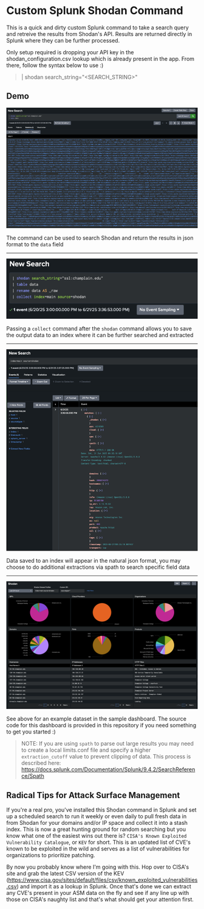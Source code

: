 # Custom Splunk Shodan Command
This is a quick and dirty custom Splunk command to take a search query and retreive the results from Shodan's API. Results are returned directly in Splunk where they can be further processed.

Only setup required is dropping your API key in the shodan_configuration.csv lookup which is already present in the app. From there, follow the syntax below to use :)

> | shodan search_string="<SEARCH_STRING>"

## Demo
![Alt text](Demo1.png)

The command can be used to search Shodan and return the results in json format to the `data` field

---
![Alt text](Demo2.png)

Passing a `collect` command after the `shodan` command allows you to save the output data to an index where it can be further searched and extracted

---
![Alt text](Demo3.png)

Data saved to an index will appear in the natural json format, you may choose to do additional extractions via spath to search specific field data

---
![Alt text](Demo4.png)

See above for an example dataset in the sample dashboard. The source code for this dashboard is provided in this repository if you need something to get you started :)

> NOTE: If you are using `spath` to parse out large results you may need to create a local limits.conf file and specify a higher `extraction_cutoff` value to prevent clipping of data. This process is described here: https://docs.splunk.com/Documentation/Splunk/9.4.2/SearchReference/Spath

## Radical Tips for Attack Surface Management

If you're a real pro, you've installed this Shodan command in Splunk and set up a scheduled search to run it weekly or even daily to pull fresh data in from Shodan for your domains and/or IP space and collect it into a stash index. This is now a great hunting ground for random searching but you know what one of the easiest wins out there is? `CISA's Known Exploited Vulnerability Catalogue`, or `KEV` for short. This is an updated list of CVE's known to be exploited in the wild and serves as a list of vulnerabilities for organizations to prioritize patching. 

By now you probably know where I'm going with this. Hop over to CISA's site and grab the latest CSV version of the KEV (https://www.cisa.gov/sites/default/files/csv/known_exploited_vulnerabilities.csv) and import it as a lookup in Splunk. Once that's done we can extract any CVE's present in your ASM data on the fly and see if any line up with those on CISA's naughty list and that's what should get your attention first.

